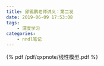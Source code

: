 ```yaml
---
title: 邱锡鹏老师讲义：第二发
date: 2019-06-09 17:53:08
tags:
    - 深度学习
categories: 
    - nndl笔记
---
```


<!--more-->

{% pdf /pdf/qxpnote/线性模型.pdf %}
